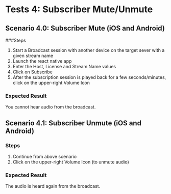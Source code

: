 # Tests 4: Subscriber Mute/Unmute

## Scenario 4.0: Subscriber Mute (iOS and Android)

###Steps

1. Start a Broadcast session with another device on the target sever with a given stream name
2. Launch the react native app
3. Enter the Host, License and Stream Name values
4. Click on Subscribe
5. After the subscription session is played back for a few seconds/minutes, click on the upper-right Volume Icon

### Expected Result

You cannot hear audio from the broadcast.

## Scenario 4.1: Subscriber Unmute (iOS and Android)

### Steps

1. Continue from above scenario
4. Click on the upper-right Volume Icon (to unmute audio)

### Expected Result

The audio is heard again from the broadcast.
